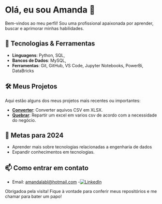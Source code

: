 # Olá, eu sou Amanda 👋

Bem-vindos ao meu perfil! Sou uma profissional apaixonada por aprender, buscar e aprimorar minhas habilidades.

## 🔧 Tecnologias & Ferramentas

- **Linguagens**: Python, SQL, 
- **Bancos de Dados**: MySQL,
- **Ferramentas**: Git, GitHub, VS Code, Jupyter Notebooks, PowerBi, DataBricks

## 🛠️ Meus Projetos

Aqui estão alguns dos meus projetos mais recentes ou importantes:

- **[Converter](https://github.com/AmandaSerafim17/PYTHON_JUPYTER_CONVERTER_CSV_EM_XLSX)**: Converter aquivos CSV em XLSX.
- **[Quebrar](https://github.com/AmandaSerafim17/PYTHON_JUPYTER_QUEBRA_CSV)**: Repartir um excel em varios csv de acordo com a necessidade do negócio.


## 🚀 Metas para 2024

- Aprender mais sobre tecnologias relacionadas a engenharia de dados
- Expandir conhecimentos em tecnologias.

## 📫 Como entrar em contato

- Email: amandalabl@hotmail.com
-[![LinkedIn](https://img.shields.io/badge/LinkedIn-0077B5?style=for-the-badge&logo=linkedin&logoColor=white)](https://www.linkedin.com/in/amanda-das-gra%C3%A7as-serafim-626849b4/) 



Obrigadoa pela visita! Fique à vontade para conferir meus repositórios e me chamar para bater um papo!
